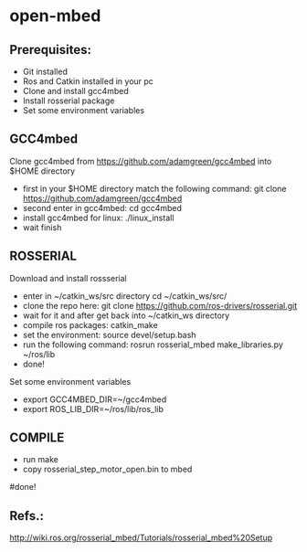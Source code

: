 # open-mbed

## Prerequisites:

- Git installed
- Ros and Catkin installed in your pc
- Clone and install gcc4mbed
- Install rosserial package
- Set some environment variables

## GCC4mbed

Clone gcc4mbed from https://github.com/adamgreen/gcc4mbed into $HOME directory
- first in your $HOME directory match the following command:
  git clone https://github.com/adamgreen/gcc4mbed
- second enter in gcc4mbed:
  cd gcc4mbed
- install gcc4mbed for linux:
  ./linux_install
- wait finish

## ROSSERIAL

Download and install rossserial
- enter in ~/catkin_ws/src directory
  cd ~/catkin_ws/src/
- clone the repo here:
  git clone https://github.com/ros-drivers/rosserial.git
- wait for it and after get back into ~/catkin_ws directory
- compile ros packages:
  catkin_make
- set the environment:
  source devel/setup.bash
- run the following command:
  rosrun rosserial_mbed make_libraries.py ~/ros/lib
- done!

Set some environment variables
  - export GCC4MBED_DIR=~/gcc4mbed
  - export ROS_LIB_DIR=~/ros/lib/ros_lib
  
## COMPILE

- run make
- copy rosserial_step_motor_open.bin to mbed

#done!

## Refs.:
http://wiki.ros.org/rosserial_mbed/Tutorials/rosserial_mbed%20Setup
